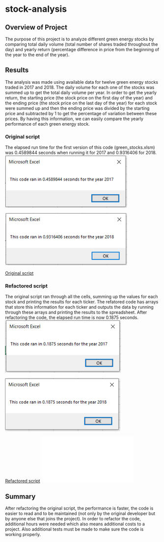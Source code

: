 # stock-analysis

## Overview of Project
The purpose of this project is to analyze different green energy stocks by comparing total daily volume (total number of shares traded throughout the day) and yearly return (percentage difference in price from the beginning of the year to the end of the year).

## Results
The analysis was made using available data for twelve green energy stocks traded in 2017 and 2018. The daily volume for each one of the stocks was summed up to get the total daily volume per year. In order to get the yearly return, the starting price (the stock price on the first day of the year) and the ending price (the stock price on the last day of the year) for each stock were summed up and then the ending price was divided by the starting price and subtracted by 1 to get the percentage of variation between these prices. By having this information, we can easily compare the yearly performance of each green energy stock.

### Original script
The elapsed run time for the first version of this code (green_stocks.xlsm) was 0.4589844 seconds when running it for 2017 and 0.9316406 for 2018.
<br />
![Elapsed run time for the original script (year 2017)](./Resources/VBA_Challenge_2017_before_refactoring.PNG)

![Elapsed run time for the original script (year 2018)](./Resources/VBA_Challenge_2018_before_refactoring.PNG)

[Original script](green_stocks.xlsm)

### Refactored script
The original script ran through all the cells, summing up the values for each stock and printing the results for each ticker. The refatored code has arrays that store this information for each ticker and outputs the data by running through these arrays and printing the results to the spreadsheet. After refactoring the code, the elapsed run time is now 0.1875 seconds.
<br />
![Elapsed run time for the refactored script (year 2017)](./Resources/VBA_Challenge_2017.PNG)

![Elapsed run time for the refactored script (year 2018)](./Resources/VBA_Challenge_2018.PNG)

[Refactored script](VBA_Challenge.xlsm)
![Refactored script](VBA_Challenge.xlsm)

## Summary
After refactoring the original script, the performance is faster, the code is easier to read and to be maintained (not only by the original developer but by anyone else that joins the project). In order to refactor the code, additional hours were needed which also means additional costs to a project. Also additional tests must be made to make sure the code is working properly.
